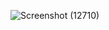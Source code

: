 ![Screenshot (12710)](https://github.com/DEEPAK1164/NetflixGPT-The-Movie-App/assets/85310059/70b22e55-eabd-487a-959e-93fead5f097e)
